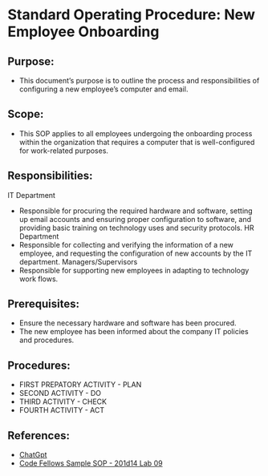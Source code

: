 # Standard Operating Procedure: New Employee Onboarding 

## Purpose:
- This document’s purpose is to outline the process and responsibilities of configuring a new employee’s computer and email.

## Scope:
- This SOP applies to all employees undergoing the onboarding process within the organization that requires a computer that is well-configured for work-related purposes.

## Responsibilities:
IT Department 
  - Responsible for procuring the required hardware and software, setting up email accounts and ensuring proper configuration to software, and providing basic training on technology uses and security protocols.
HR Department
  - Responsible for collecting and verifying the information of a new employee, and requesting the configuration of new accounts by the IT department.
Managers/Supervisors
  - Responsible for supporting new employees in adapting to technology work flows.

## Prerequisites:
- Ensure the necessary hardware and software has been procured.
- The new employee has been informed about the company IT policies and procedures.

## Procedures:
- FIRST PREPATORY ACTIVITY - PLAN
- SECOND ACTIVITY - DO
- THIRD ACTIVITY - CHECK
- FOURTH ACTIVITY - ACT

##  References: 
- [ChatGpt](https://chat.openai.com/share/52ba4d5c-b97f-4dab-a2bf-c81ce844abda)
- [Code Fellows Sample SOP - 201d14 Lab 09](https://codefellows.github.io/ops-201-guide/curriculum/class-09/lab/SOP-new-employee.html)
